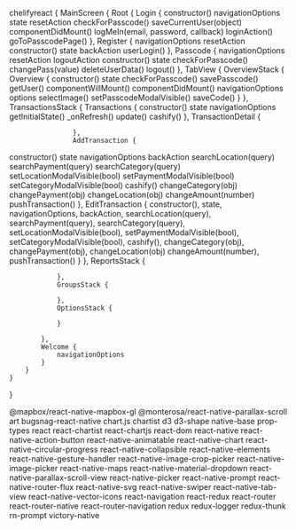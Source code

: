 chelifyreact {
    MainScreen {
        Root {
            Login {
                constructor()
                navigationOptions
                state
                resetAction
                checkForPasscode()
                saveCurrentUser(object)
                componentDidMount()
                logMeIn(email, password, callback)
                loginAction()
                goToPasscodePage()
            },
            Register {
                navigationOptions
                resetAction
                constructor()
                state
                backAction
                userLogin()
            },
            Passcode {
                navigationOptions
                resetAction
                logoutAction
                constructor()
                state
                checkForPasscode()
                changePass(value)
                deleteUserData()
                logout()
            },
            TabView {
                OverviewStack {
                    Overview {
constructor()
state
checkForPasscode()
savePasscode()
getUser()
componentWillMount()
componentDidMount()
navigationOptions
options
selectImage()
setPasscodeModalVisible()
saveCode()
                    }
                },
                TransactionsStack {
                    Transactions {
constructor()
state
navigationOptions
getInitialState()
_onRefresh()
update()
cashify()
                    },
                    TransactionDetail {

                    },
                    AddTransaction {
constructor()
state
navigationOptions
backAction
searchLocation(query)
searchPayment(query)
searchCategory(query)
setLocationModalVisible(bool)
setPaymentModalVisible(bool)
setCategoryModalVisible(bool)
cashify()
changeCategory(obj)
changePayment(obj)
changeLocation(obj)
changeAmount(number)
pushTransaction()
                    },
                    EditTransaction {
                        constructor(),
                        state,
                        navigationOptions,
                        backAction,
                        searchLocation(query),
                        searchPayment(query),
                        searchCategory(query),
                        setLocationModalVisible(bool),
                        setPaymentModalVisible(bool),
                        setCategoryModalVisible(bool),
                        cashify(),
                        changeCategory(obj),
                        changePayment(obj),
                        changeLocation(obj)
                        changeAmount(number),
                        pushTransaction()
                    }
                },
                ReportsStack {

                },
                GroupsStack {

                },
                OptionsStack {

                }

            },
            Welcome {
                navigationOptions
            }
        }
    }
}

@mapbox/react-native-mapbox-gl
@monterosa/react-native-parallax-scroll
art
bugsnag-react-native
chart.js
chartist
d3
d3-shape
native-base
prop-types
react
react-chartist
react-chartjs
react-dom
react-native
react-native-action-button
react-native-animatable
react-native-chart
react-native-circular-progress
react-native-collapsible
react-native-elements
react-native-gesture-handler
react-native-image-crop-picker
react-native-image-picker
react-native-maps
react-native-material-dropdown
react-native-parallax-scroll-view
react-native-picker
react-native-prompt
react-native-router-flux
react-native-svg
react-native-swiper
react-native-tab-view
react-native-vector-icons
react-navigation
react-redux
react-router
react-router-native
react-router-navigation
redux
redux-logger
redux-thunk
rn-prompt
victory-native